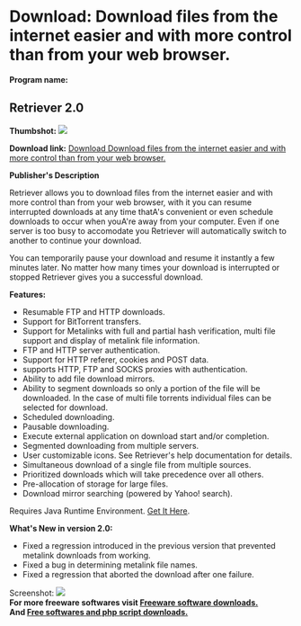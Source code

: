 # Download: Download files from the internet easier and with more control than from your web browser.

**Program name:**

## Retriever 2.0

  
**Thumbshot:** ![](http://www.freewarefiles.com/screenshot/retrieverdownload_md.gif)   
  
**Download link:** [Download Download files from the internet easier and with more control than from your web browser.](http://freesoftwares.boysofts.com/Retriever_program_17238.html)  
  


**Publisher's Description**  
  


Retriever allows you to download files from the internet easier and with more control than from your web browser, with it you can resume interrupted downloads at any time thatA's convenient or even schedule downloads to occur when youA're away from your computer. Even if one server is too busy to accomodate you Retriever will automatically switch to another to continue your download. 

You can temporarily pause your download and resume it instantly a few minutes later. No matter how many times your download is interrupted or stopped Retriever gives you a successful download.

**Features:**

  * Resumable FTP and HTTP downloads. 
  * Support for BitTorrent transfers. 
  * Support for Metalinks with full and partial hash verification, multi file support and display of metalink file information. 
  * FTP and HTTP server authentication. 
  * Support for HTTP referer, cookies and POST data. 
  * supports HTTP, FTP and SOCKS proxies with authentication. 
  * Ability to add file download mirrors. 
  * Ability to segment downloads so only a portion of the file will be downloaded. In the case of multi file torrents individual files can be selected for download. 
  * Scheduled downloading. 
  * Pausable downloading. 
  * Execute external application on download start and/or completion. 
  * Segmented downloading from multiple servers. 
  * User customizable icons. See Retriever's help documentation for details. 
  * Simultaneous download of a single file from multiple sources. 
  * Prioritized downloads which will take precedence over all others. 
  * Pre-allocation of storage for large files. 
  * Download mirror searching (powered by Yahoo! search). 

Requires Java Runtime Environment. [Get It Here](http://www.java.com/en/download/manual.jsp).

**What's New in version 2.0:**

  * Fixed a regression introduced in the previous version that prevented metalink downloads from working. 
  * Fixed a bug in determining metalink file names. 
  * Fixed a regression that aborted the download after one failure. 

  
  
Screenshot: ![](http://www.freewarefiles.com/screenshot/retrieverdownload.gif)   
**For more freeware softwares visit [Freeware software downloads.](http://freesoftwares.boysofts.com/)**   
**And [Free softwares and php script downloads.](http://www.boysofts.com/)**
